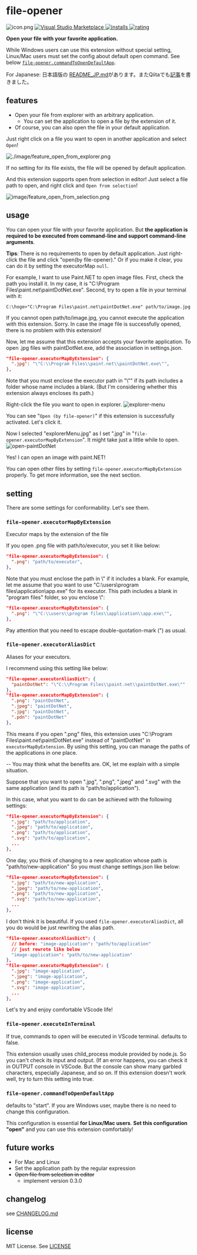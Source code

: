 # file-opener

![icon.png](image/icon.png)
[![Visual Studio Marketplace](https://vsmarketplacebadge.apphb.com/version/Take-Me1010.file-opener.svg) ![installs](https://vsmarketplacebadge.apphb.com/installs/Take-Me1010.file-opener.svg) ![rating](https://vsmarketplacebadge.apphb.com/rating/Take-Me1010.file-opener.svg)](https://marketplace.visualstudio.com/items?itemName=Take-Me1010.file-opener)

**Open your file with your favorite application.**

While Windows users can use this extension without special setting, Linux/Mac users must set the config about default open command. See below [`file-opener.commandToOpenDefaultApp`](#file-openercommandtoopendefaultapp).

For Japanese: 日本語版の [README_JP.md](README_JP.md)があります。またQiitaでも[記事](https://qiita.com/take_me/items/eae56d8bf1fe05db05a0)を書きました。

## features

- Open your file from explorer with an arbitrary application.
  - You can set the application to open a file by the extension of it.
- Of course, you can also open the file in your default application.

Just right click on a file you want to open in another application and select `Open`!

![./image/feature_open_from_explorer.png](./image/feature_open_from_explorer.png)

If no setting for its file exists, the file will be opened by default application.

And this extension supports open from selection in editor!
Just select a file path to open, and right click and `Open from selection`!

![image/feature_open_from_selection.png](image/feature_open_from_selection.png)

## usage

You can open your file with your favorite application.
But **the application is required to be executed from command-line and support command-line arguments**.


**Tips**:
There is no requirements to open by default application.
Just right-click the file and click "open(by file-opener)."
Or if you make it clear, you can do it by setting the executorMap `null`.


For example, I want to use Paint.NET to open image files.
First, check the path you install it. In my case, it is "C:\Program Files\paint.net\paintDotNet.exe".
Second, try to open a file in your terminal with it:

```
C:\hoge>"C:\Program Files\paint.net\paintDotNet.exe" path/to/image.jpg
```

If you cannot open path/to/image.jpg, you cannot execute the application with this extension. Sorry.
In case the image file is successfully opened, there is no problem with this extension!

Now, let me assume that this extension accepts your favorite application.
To open .jpg files with paintDotNet.exe, add the association in settings.json.

```settings.json
"file-opener.executorMapByExtension": {
  ".jpg": "\"C:\\Program Files\\paint.net\\paintDotNet.exe\"",
},
```

Note that you must enclose the executor path in "\\"" if its path includes a folder whose name includes a blank.
(But I'm considering whether this extension always encloses its path.)

Right-click the file you want to open in explorer.
![explorer-menu](./image/explorerMenu.jpg)

You can see "`Open (by file-opener)`" if this extension is successfully activated.
Let's click it.

Now I selected "explorerMenu.jpg" as I set ".jpg" in "`file-opener.executorMapByExtension`".
It might take just a little while to open.
![open-paintDotNet](./image/open-example.jpg)

Yes! I can open an image with paint.NET!

You can open other files by setting `file-opener.executorMapByExtension` properly. To get more information, see the next section.


## setting

There are some settings for conformability.
Let's see them.

### `file-opener.executorMapByExtension`

Executor maps by the extension of the file

If you open .png file with path/to/executor, you set it like below:

```settings.json
"file-opener.executorMapByExtension": {
  ".png": "path/to/executor",
},
```

Note that you must enclose the path in \\" if it includes a blank.
For example, let me assume that you want to use "C:\\users\\program files\\application\\app.exe" for its executor.
This path includes a blank in "program files" folder, so you enclose \\":

```settings.json
"file-opener.executorMapByExtension": {
  ".png": "\"C:\\users\\program files\\application\\app.exe\"",
},
```

Pay attention that you need to escape double-quotation-mark (") as usual.

### `file-opener.executorAliasDict`

Aliases for your executors.

I recommend using this setting like below:

```settings.json
"file-opener.executorAliasDict": {
  "paintDotNet": "\"C:\\Program Files\\paint.net\\paintDotNet.exe\""
},
"file-opener.executorMapByExtension": {
  ".png": "paintDotNet",
  ".jpeg": "paintDotNet",
  ".jpg": "paintDotNet",
  ".pdn": "paintDotNet"
},
```

This means if you open ".png" files, this extension uses "C:\\Program Files\\paint.net\\paintDotNet.exe" instead of "paintDotNet" in `executorMapByExtension`.
By using this setting, you can manage the paths of the applications in one place.

-- You may think what the benefits are.
OK, let me explain with a simple situation.

Suppose that you want to open ".jpg", ".png", ".jpeg" and ".svg" with the same application (and its path is "path/to/application").

In this case, what you want to do can be achieved with the following settings:

```settings.json
"file-opener.executorMapByExtension": {
  ".jpg": "path/to/application",
  ".jpeg": "path/to/application",
  ".png": "path/to/application",
  ".svg": "path/to/application",
  ...
},
```

One day, you think of changing to a new application whose path is "path/to/new-application"
So you must change settings.json like below:

```settings.json
"file-opener.executorMapByExtension": {
  ".jpg": "path/to/new-application",
  ".jpeg": "path/to/new-application",
  ".png": "path/to/new-application",
  ".svg": "path/to/new-application",
  ...
},
```

I don't think it is beautiful.
If you used `file-opener.executorAliasDict`, all you do would be just rewriting the alias path.
```settings.json
"file-opener.executorAliasDict": {
  // before: "image-application": "path/to/application"
  // just rewrote like below
  "image-application": "path/to/new-application"
},
"file-opener.executorMapByExtension": {
  ".jpg": "image-application",
  ".jpeg": "image-application",
  ".png": "image-application",
  ".svg": "image-application",
  ...
},
```

Let's try and enjoy comfortable VScode life!

### `file-opener.executeInTerminal`

If true, commands to open will be executed in VScode terminal.
defaults to false.

This extension usually uses child_process module provided by node.js.
So you can't check its input and output.
(If an error happens, you can check it in OUTPUT console in VSCode. But the console can show many garbled characters, especially Japanese, and so on.
If this extension doesn't work well, try to turn this setting into true.

### `file-opener.commandToOpenDefaultApp`

defaults to "start".
If you are Windows user, maybe there is no need to change this configuration.

This configuration is essential **for Linux/Mac users**. **Set this configuration "open"** and you can use this extension comfortably!


## future works

- For Mac and Linux
- Set the application path by the regular expression
- ~~Open file from selection in editor~~
  - implement version 0.3.0

## changelog

see [CHANGELOG.md](./CHANGELOG.md)

## license

MIT License. See [LICENSE](LICENSE)

